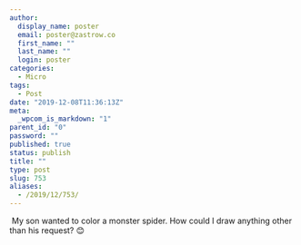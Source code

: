 ```yaml
---
author:
  display_name: poster
  email: poster@zastrow.co
  first_name: ""
  last_name: ""
  login: poster
categories:
  - Micro
tags:
  - Post
date: "2019-12-08T11:36:13Z"
meta:
  _wpcom_is_markdown: "1"
parent_id: "0"
password: ""
published: true
status: publish
title: ""
type: post
slug: 753
aliases:
  - /2019/12/753/
---
```

<p><img src="/assets/2019/12/75472276_2657610857894820_2892917849158341200_n.jpg?_nc_ht=scontent.cdninstagram.com&amp;oh=02ef6e053d5b089845ca3376494c041e&amp;oe=5E85281B" alt="" /> My son wanted to color a monster spider. How could I draw anything other than his request? 😊</p>
